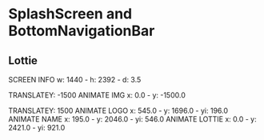 # SplashScreen and BottomNavigationBar
## Lottie

SCREEN INFO     w: 1440 - h: 2392 - d: 3.5

TRANSLATEY: -1500
ANIMATE IMG     x: 0.0 - y: -1500.0

TRANSLATEY: 1500
ANIMATE LOGO    x: 545.0 - y: 1696.0 - yi: 196.0
ANIMATE NAME    x: 195.0 - y: 2046.0 - yi: 546.0
ANIMATE LOTTIE  x: 0.0 - y: 2421.0 - yi: 921.0